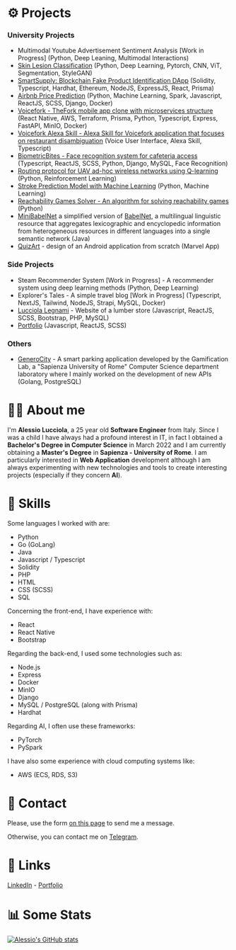 # :gear: Projects
### University Projects
- Multimodal Youtube Advertisement Sentiment Analysis [Work in Progress] (Python, Deep Leaning, Multimodal Interactions)
- [Skin Lesion Classification](https://github.com/AlessioLucciola/skin-lesion-classification) (Python, Deep Learning, Pytorch, CNN, ViT, Segmentation, StyleGAN)
- [SmartSupply: Blockchain Fake Product Identification DApp](https://github.com/AlessioLucciola/blockchain-and-distributed-ledger-project) (Solidity, Typescript, Hardhat, Ethereum, NodeJS, ExpressJS, React, Prisma)
- [Airbnb Price Prediction](https://github.com/AlessioLucciola/airbnb-price-predictor) (Python, Machine Learning, Spark, Javascript, ReactJS, SCSS, Django, Docker)
- [Voicefork - TheFork mobile app clone with microservices structure](https://github.com/AlessioLucciola/voicefork) (React Native, AWS, Terraform, Prisma, Python, Typescript, Express, FastAPI, MinIO, Docker)
- [Voicefork Alexa Skill - Alexa Skill for Voicefork application that focuses on restaurant disambiguation](https://github.com/AlessioLucciola/voicefork-alexa-skill) (Voice User Interface, Alexa Skill, Typescript)
- [BiometricBites - Face recognition system for cafeteria access](https://github.com/AlessioLucciola/BiometricBites) (Typescript, ReactJS, SCSS, Python, Django, MySQL, Face Recognition)
- [Routing protocol for UAV ad-hoc wireless networks using Q-learning](https://github.com/AlessioLucciola/autonomous-networking) (Python, Reinforcement Learning)
- [Stroke Prediction Model with Machine Learning](https://github.com/AlessioLucciola/fundamentals-of-data-science) (Python, Machine Learning)
- [Reachability Games Solver - An algorithm for solving reachability games](https://github.com/AlessioLucciola/games-on-graphs-project) (Python)
- [MiniBabelNet](https://github.com/AlessioLucciola/babelarity-project) a simplified version of [BabelNet](https://babelnet.org/), a multilingual linguistic resource that aggregates lexicographic and encyclopedic information from heterogeneous resources in different languages into a single semantic network (Java)
- [QuizArt](https://github.com/AlessioLucciola/QuizArt-app-per-beni-culturali) - design of an Android application from scratch (Marvel App)
### Side Projects
- Steam Recommender System [Work in Progress] - A recommender system using deep learning methods (Python, Deep Learning)
- Explorer's Tales - A simple travel blog [Work in Progress] (Typescript, NextJS, Tailwind, NodeJS, Strapi, MySQL, Docker)
- [Lucciola Legnami](https://github.com/AlessioLucciola/lucciolalegnami-project) - Website of a lumber store (Javascript, ReactJS, SCSS, Bootstrap, PHP, MySQL)
- [Portfolio](https://github.com/AlessioLucciola/portfolio-project) (Javascript, ReactJS, SCSS)
### Others
- [GeneroCity](https://www.generocity.it/) - A smart parking application developed by the Gamification Lab, a "Sapienza University of Rome" Computer Science department laboratory where I mainly worked on the development of new APIs (Golang, PostgreSQL)


# :raising_hand_man: About me

I'm <strong>Alessio Lucciola</strong>, a 25 year old <strong>Software Engineer</strong> from Italy.
Since I was a child I have always had a profound interest in IT, in fact I obtained a <strong>Bachelor's Degree in Computer Science</strong> in March 2022 and I am currently obtaining a <strong>Master's Degree</strong> in <strong>Sapienza - University of Rome</strong>. I am particularly interested in <strong>Web Application</strong> development although I am always experimenting with new technologies and tools to create interesting projects (especially if they concern <strong>AI</strong>).

# :muscle: Skills
Some languages I worked with are:
- Python
- Go (GoLang)
- Java
- Javascript / Typescript
- Solidity
- PHP
- HTML
- CSS (SCSS)
- SQL

Concerning the front-end, I have experience with:
- React
- React Native
- Bootstrap

Regarding the back-end, I used some technologies such as:
- Node.js
- Express
- Docker
- MinIO
- Django
- MySQL / PostgreSQL (along with Prisma)
- Hardhat

Regarding AI, I often use these frameworks:
- PyTorch
- PySpark

I have also some experience with cloud computing systems like:
- AWS (ECS, RDS, S3)

# :handshake: Contact
Please, use the form <href>[on this page](https://alessioluc.netlify.app/#contact)</href> to send me a message.

Otherwise, you can contact me on <href>[Telegram](https://t.me/alessiolucciola)</href>.

# :link: Links
<href>[LinkedIn](https://www.linkedin.com/in/alessio-lucciola/)</href> - <href>[Portfolio](https://alessioluc.netlify.app/)</href>

# :bar_chart: Some Stats
[![Alessio's GitHub stats](https://github-readme-stats.vercel.app/api?username=AlessioLucciola)](https://github.com/anuraghazra/github-readme-stats)
<!--
**AlessioLucciola/AlessioLucciola** is a ✨ _special_ ✨ repository because its `README.md` (this file) appears on your GitHub profile.

Here are some ideas to get you started:

- 🔭 I’m currently working on ...
- 🌱 I’m currently learning ...
- 👯 I’m looking to collaborate on ...
- 🤔 I’m looking for help with ...
- 💬 Ask me about ...
- 📫 How to reach me: ...
- 😄 Pronouns: ...
- ⚡ Fun fact: ...
-->
